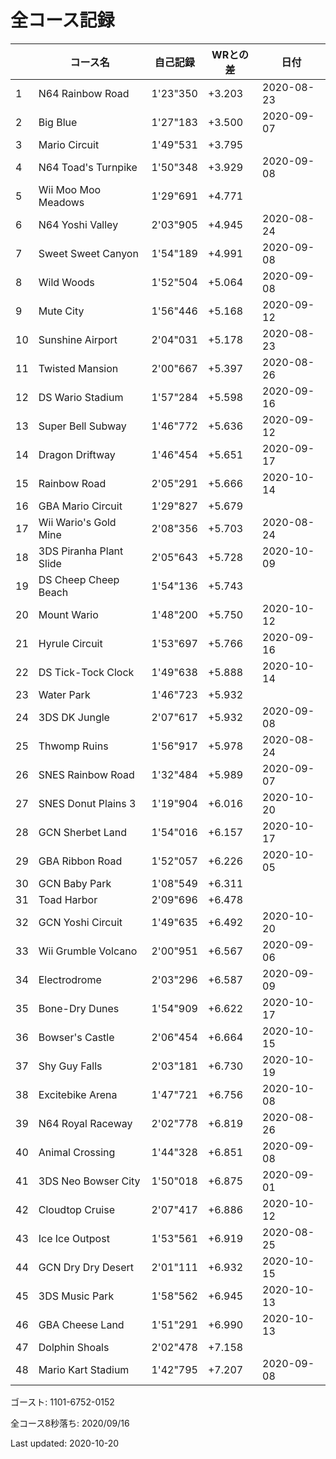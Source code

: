 # 全コース記録

||コース名|自己記録|WRとの差|日付
|--|--|--|--|--|
|1|N64 Rainbow Road|1'23"350|+3.203|2020-08-23|
|2|Big Blue|1'27"183|+3.500|2020-09-07|
|3|Mario Circuit|1'49"531|+3.795||
|4|N64 Toad's Turnpike|1'50"348|+3.929|2020-09-08|
|5|Wii Moo Moo Meadows|1'29"691|+4.771||
|6|N64 Yoshi Valley|2'03"905|+4.945|2020-08-24|
|7|Sweet Sweet Canyon|1'54"189|+4.991|2020-09-08|
|8|Wild Woods|1'52"504|+5.064|2020-09-08|
|9|Mute City|1'56"446|+5.168|2020-09-12|
|10|Sunshine Airport|2'04"031|+5.178|2020-08-23|
|11|Twisted Mansion|2'00"667|+5.397|2020-08-26|
|12|DS Wario Stadium|1'57"284|+5.598|2020-09-16|
|13|Super Bell Subway|1'46"772|+5.636|2020-09-12|
|14|Dragon Driftway|1'46"454|+5.651|2020-09-17|
|15|Rainbow Road|2'05"291|+5.666|2020-10-14|
|16|GBA Mario Circuit|1'29"827|+5.679||
|17|Wii Wario's Gold Mine|2'08"356|+5.703|2020-08-24|
|18|3DS Piranha Plant Slide|2'05"643|+5.728|2020-10-09|
|19|DS Cheep Cheep Beach|1'54"136|+5.743||
|20|Mount Wario|1'48"200|+5.750|2020-10-12|
|21|Hyrule Circuit|1'53"697|+5.766|2020-09-16|
|22|DS Tick-Tock Clock|1'49"638|+5.888|2020-10-14|
|23|Water Park|1'46"723|+5.932||
|24|3DS DK Jungle|2'07"617|+5.932|2020-09-08|
|25|Thwomp Ruins|1'56"917|+5.978|2020-08-24|
|26|SNES Rainbow Road|1'32"484|+5.989|2020-09-07|
|27|SNES Donut Plains 3|1'19"904|+6.016|2020-10-20|
|28|GCN Sherbet Land|1'54"016|+6.157|2020-10-17|
|29|GBA Ribbon Road|1'52"057|+6.226|2020-10-05|
|30|GCN Baby Park|1'08"549|+6.311||
|31|Toad Harbor|2'09"696|+6.478||
|32|GCN Yoshi Circuit|1'49"635|+6.492|2020-10-20|
|33|Wii Grumble Volcano|2'00"951|+6.567|2020-09-06|
|34|Electrodrome|2'03"296|+6.587|2020-09-09|
|35|Bone-Dry Dunes|1'54"909|+6.622|2020-10-17|
|36|Bowser's Castle|2'06"454|+6.664|2020-10-15|
|37|Shy Guy Falls|2'03"181|+6.730|2020-10-19|
|38|Excitebike Arena|1'47"721|+6.756|2020-10-08|
|39|N64 Royal Raceway|2'02"778|+6.819|2020-08-26|
|40|Animal Crossing|1'44"328|+6.851|2020-09-08|
|41|3DS Neo Bowser City|1'50"018|+6.875|2020-09-01|
|42|Cloudtop Cruise|2'07"417|+6.886|2020-10-12|
|43|Ice Ice Outpost|1'53"561|+6.919|2020-08-25|
|44|GCN Dry Dry Desert|2'01"111|+6.932|2020-10-15|
|45|3DS Music Park|1'58"562|+6.945|2020-10-13|
|46|GBA Cheese Land|1'51"291|+6.990|2020-10-13|
|47|Dolphin Shoals|2'02"478|+7.158||
|48|Mario Kart Stadium|1'42"795|+7.207|2020-09-08|

ゴースト: 1101-6752-0152

全コース8秒落ち: 2020/09/16

Last updated: 2020-10-20
